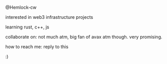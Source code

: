 @Hemlock-cw

interested in web3 infrastructure projects

learning rust, c++, js

collaborate on: not much atm, big fan of avax atm though. very promising.

how to reach me: reply to this

:)

